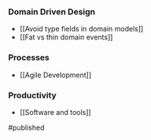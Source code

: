 ### Domain Driven Design
- [[Avoid type fields in domain models]]
- [[Fat vs thin domain events]]

### Processes
- [[Agile Development]]

### Productivity
- [[Software and tools]]

#published 